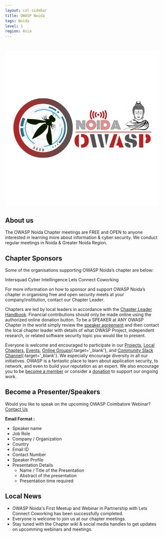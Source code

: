 ```yaml
---
layout: col-sidebar
title: OWASP Noida
tags: Noida
level: 1
region: Asia
---
```


<h1 align="center"><img src="assets/images/OWASP.png"/></h1>

## About us
The OWASP Noida Chapter meetings are FREE and OPEN to anyone interested in learning more about information & cyber security. We conduct regular meetings in Noida & Greater Noida Region.

## Chapter Sponsors
Some of the organisations supporting OWASP Noida’s chapter are below:

Intersquad Cyber Intellingence
Lets Connect Coworking

For more information on how to sponsor and support OWASP Noida’s chapter in organising free and open security meets at your company/institution, contact our Chapter Leader.

Chapters are led by local leaders in accordance with the [Chapter Leader Handbook](/www-policy/rules-of-procedure/chapter-handbook). Financial contributions should only be made online using the authorized online donation button. To be a SPEAKER at ANY OWASP Chapter in the world simply review the [speaker agreement](/www-policy/speaker-agreement) and then contact the local chapter leader with details of what OWASP Project, independent research, or related software security topic you would like to present.

Everyone is welcome and encouraged to participate in our [Projects](/projects), [Local Chapters](/chapters), [Events](/events), [Online Groups](https://groups.google.com/a/owasp.com/){:target='_blank'}, and [Community Slack Channel](https://owasp.slack.com/){:target='_blank'}. We especially encourage diversity in all our initiatives. OWASP is a fantastic place to learn about application security, to network, and even to build your reputation as an expert. We also encourage you to be [become a member](/membership) or consider a [donation](/donate) to support our ongoing work.

 ## Become a Presenter/Speakers

Would you like to speak on the upcoming OWASP Coimbatore Webinar? [Contact Us](mailto:vaibhavjha@owasp.org)

**Email Format :**

- Speaker name
- Job Role
- Company / Organization
- Country
- Email ID
- Contact Number
- Speaker Profile
- Presentation Details
    - Name / Title of the Presentation
    - Abstract of the presentation
    - Presentation time required

## Local News
- OWASP Noida's First Meetup and Webinar in Partnership with Lets Connect Coworking has been successfully completed.
- Everyone is welcome to join us at our chapter meetings.
- Stay tuned with the Chapter wiki & social media handles to get updates on upcomming webinars and meetings.

